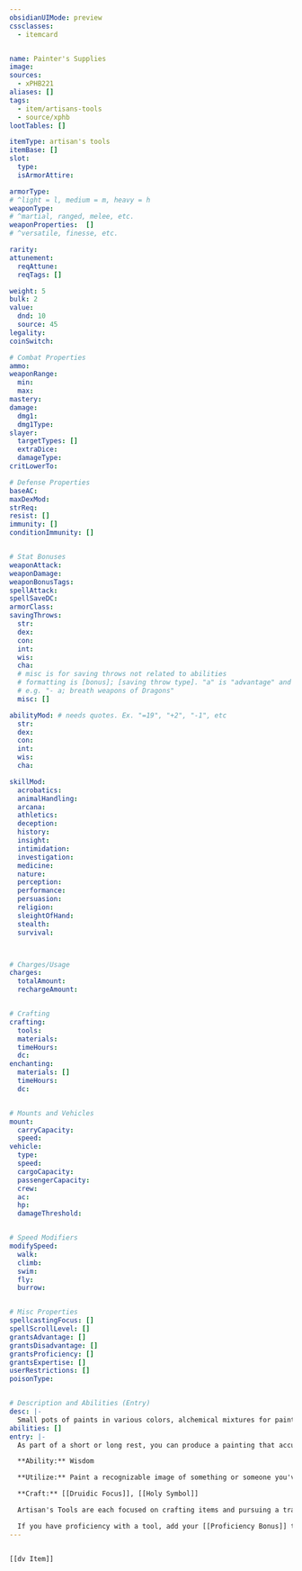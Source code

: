 ```yaml
---
obsidianUIMode: preview
cssclasses:
  - itemcard


name: Painter's Supplies
image: 
sources: 
  - xPHB221
aliases: []
tags: 
  - item/artisans-tools
  - source/xphb
lootTables: []

itemType: artisan's tools
itemBase: []
slot:
  type: 
  isArmorAttire: 

armorType:  
# ^light = l, medium = m, heavy = h
weaponType:
# ^martial, ranged, melee, etc.
weaponProperties:  []
# ^versatile, finesse, etc.  

rarity: 
attunement:
  reqAttune: 
  reqTags: []

weight: 5
bulk: 2
value:
  dnd: 10
  source: 45
legality:
coinSwitch: 

# Combat Properties
ammo:
weaponRange:
  min: 
  max: 
mastery: 
damage:
  dmg1: 
  dmg1Type:  
slayer:
  targetTypes: []
  extraDice: 
  damageType: 
critLowerTo: 

# Defense Properties
baseAC: 
maxDexMod: 
strReq: 
resist: []
immunity: []
conditionImmunity: []


# Stat Bonuses
weaponAttack: 
weaponDamage: 
weaponBonusTags:
spellAttack:
spellSaveDC:
armorClass: 
savingThrows: 
  str:
  dex:
  con:
  int:
  wis:
  cha:
  # misc is for saving throws not related to abilities
  # formatting is [bonus]; [saving throw type]. "a" is "advantage" and 1,2,3 are for +1,+2,+3 etc. 
  # e.g. "- a; breath weapons of Dragons"
  misc: []

abilityMod: # needs quotes. Ex. "=19", "+2", "-1", etc
  str: 
  dex: 
  con: 
  int: 
  wis: 
  cha: 

skillMod:
  acrobatics:
  animalHandling:
  arcana:
  athletics:
  deception:
  history:
  insight:
  intimidation:
  investigation:
  medicine:
  nature:
  perception:
  performance:
  persuasion:
  religion:
  sleightOfHand:
  stealth:
  survival:



# Charges/Usage
charges:
  totalAmount: 
  rechargeAmount: 


# Crafting
crafting:
  tools: 
  materials:
  timeHours: 
  dc: 
enchanting:
  materials: []
  timeHours: 
  dc: 


# Mounts and Vehicles
mount:
  carryCapacity:
  speed:
vehicle:
  type: 
  speed:
  cargoCapacity: 
  passengerCapacity: 
  crew: 
  ac: 
  hp: 
  damageThreshold: 


# Speed Modifiers
modifySpeed:
  walk:
  climb:
  swim:
  fly:
  burrow:


# Misc Properties
spellcastingFocus: []
spellScrollLevel: []
grantsAdvantage: []
grantsDisadvantage: []
grantsProficiency: []
grantsExpertise: []
userRestrictions: []
poisonType: 


# Description and Abilities (Entry)
desc: |-
  Small pots of paints in various colors, alchemical mixtures for paint thinning, a painter's palette, and an array of paintbrushes. This set of tools typically includes brushes sized for the sort of work the painter intends, from artistic to functional. These include the small, intricate brushes used to put paint on canvas, or the larger type of brushes suitable to painting buildings or murals.
abilities: []
entry: |-
  As part of a short or long rest, you can produce a painting that accurately portrays or illustrates an object or landscape you have seen that day.

  **Ability:** Wisdom

  **Utilize:** Paint a recognizable image of something or someone you've seen (DC 10), or create a painting with a hidden message (DC 20).

  **Craft:** [[Druidic Focus]], [[Holy Symbol]]

  Artisan's Tools are each focused on crafting items and pursuing a trade. Each type of Artisan's Tools tools requires a separate proficiency.

  If you have proficiency with a tool, add your [[Proficiency Bonus]] to any ability check you make that uses the tool. If you have proficiency in a skill that's used with that check, you have [[Advantage]] on the check too.
---
```


```meta-bind-embed

[[dv Item]]

```